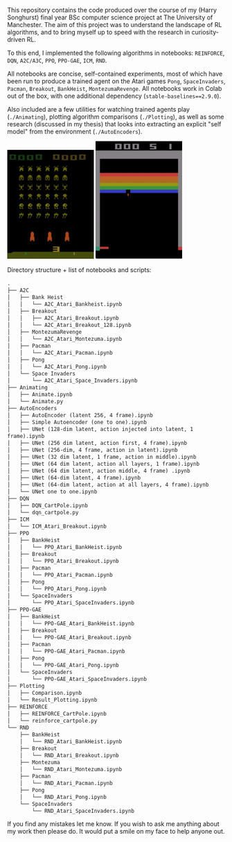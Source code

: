 This repository contains the code produced over the course of my (Harry Songhurst) final year BSc computer science project at The University of Manchester. The aim of this project was to understand the landscape of RL algorithms, and to bring myself up to speed with the research in curiosity-driven RL.

To this end, I implemented the following algorithms in notebooks: `REINFORCE`, `DQN`, `A2C/A3C`, `PPO`, `PPO-GAE`, `ICM`, `RND`.

All notebooks are concise, self-contained experiments, most of which have been run to produce a trained agent on the Atari games `Pong`, `SpaceInvaders`, `Pacman`, `Breakout`, `BankHeist`, `MontezumaRevenge`. All notebooks work in Colab out of the box, with one additional dependency (`stable-baselines==2.9.0`). 

Also included are a few utilities for watching trained agents play (`./Animating`), plotting algorithm comparisons (`./Plotting`), as well as some research (discussed in my thesis) that looks into extracting an explicit "self model" from the environment (`./AutoEncoders`).

<p float="left">
	<img src="./Animating/SpaceInvaders.gif" width="200">
	<img src="./Animating/Breakout.gif" width="200">
</p>


Directory structure + list of notebooks and scripts:

	.
	├── A2C
	│   ├── Bank Heist
	│   │   └── A2C_Atari_Bankheist.ipynb
	│   ├── Breakout
	│   │   ├── A2C_Atari_Breakout.ipynb
	│   │   └── A2C_Atari_Breakout_128.ipynb
	│   ├── MontezumaRevenge
	│   │   └── A2C_Atari_Montezuma.ipynb
	│   ├── Pacman
	│   │   └── A2C_Atari_Pacman.ipynb
	│   ├── Pong
	│   │   └── A2C_Atari_Pong.ipynb
	│   └── Space Invaders
	│       └── A2C_Atari_Space_Invaders.ipynb
	├── Animating
	│   ├── Animate.ipynb
	│   └── Animate.py
	├── AutoEncoders
	│   ├── AutoEncoder (latent 256, 4 frame).ipynb
	│   ├── Simple Autoencoder (one to one).ipynb
	│   ├── UNet (128-dim latent, action injected into latent, 1 frame).ipynb
	│   ├── UNet (256 dim latent, action first, 4 frame).ipynb
	│   ├── UNet (256-dim, 4 frame, action in latent).ipynb
	│   ├── UNet (32 dim latent, 1 frame, action in middle).ipynb
	│   ├── UNet (64 dim latent, action all layers, 1 frame).ipynb
	│   ├── UNet (64 dim latent, action middle, 4 frame) .ipynb
	│   ├── UNet (64-dim latent, 4 frame).ipynb
	│   ├── UNet (64-dim latent, action at all layers, 4 frame).ipynb
	│   └── UNet one to one.ipynb
	├── DQN
	│   ├── DQN_CartPole.ipynb
	│   └── dqn_cartpole.py
	├── ICM
	│   └── ICM_Atari_Breakout.ipynb
	├── PPO
	│   ├── BankHeist
	│   │   └── PPO_Atari_BankHeist.ipynb
	│   ├── Breakout
	│   │   └── PPO_Atari_Breakout.ipynb
	│   ├── Pacman
	│   │   └── PPO_Atari_Pacman.ipynb
	│   ├── Pong
	│   │   └── PPO_Atari_Pong.ipynb
	│   └── SpaceInvaders
	│       └── PPO_Atari_SpaceInvaders.ipynb
	├── PPO-GAE
	│   ├── BankHeist
	│   │   └── PPO-GAE_Atari_BankHeist.ipynb
	│   ├── Breakout
	│   │   └── PPO-GAE_Atari_Breakout.ipynb
	│   ├── Pacman
	│   │   └── PPO-GAE_Atari_Pacman.ipynb
	│   ├── Pong
	│   │   └── PPO-GAE_Atari_Pong.ipynb
	│   └── SpaceInvaders
	│       └── PPO-GAE_Atari_SpaceInvaders.ipynb
	├── Plotting
	│   ├── Comparison.ipynb
	│   └── Result_Plotting.ipynb
	├── REINFORCE
	│   ├── REINFORCE_CartPole.ipynb
	│   └── reinforce_cartpole.py
	└── RND
	    ├── BankHeist
	    │   └── RND_Atari_BankHeist.ipynb
	    ├── Breakout
	    │   └── RND_Atari_Breakout.ipynb
	    ├── Montezuma
	    │   └── RND_Atari_Montezuma.ipynb
	    ├── Pacman
	    │   └── RND_Atari_Pacman.ipynb
	    ├── Pong
	    │   └── RND_Atari_Pong.ipynb
	    └── SpaceInvaders
	        └── RND_Atari_SpaceInvaders.ipynb

If you find any mistakes let me know. If you wish to ask me anything about my work then please do. It would put a smile on my face to help anyone out.
